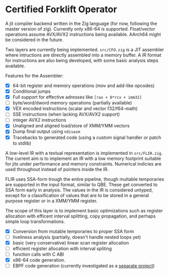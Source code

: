 # Certified Forklift Operator

A jit compiler backend written in the Zig language (for now, following the
master version of zig). Currently only x86-64 is supported. Float/vector
operations assume AVX/AVX2 instructions being available. AArch64 might be
considered in the future.

Two layers are currently being implemented. `src/CFO.zig` is a JIT assembler
where intructions are directly assembled into a memory buffer. A IR format for
instructions are also being developed, with some basic analysis steps
available.

Features for the Assembler:

- [x] 64-bit register and memory operations (mov and add-like opcodes)
- [x] Conditional jumps
- [x] Full support for effective adresses like `[rax + 8*rcx + imm32]`
- [ ] byte/word/dword memory operations (partially available)
- [x] VEX encoded instructions (scalar and vector f32/f64-math)
- [ ] SSE instructions (when lacking AVX/AVX2 support)
- [ ] integer AVX2 instructions
- [x] Unaligned and aligned load/store of XMM/YMM vectors
- [x] Dump final output using `ndisasm`
- [x] Tracebacks to generated code (using a custom signal handler or patch to stdlib)

A low-level IR with a textual representation is implemented in `src/FLIR.zig`.
The current aim is to implement an IR with a low memory footprint suitable for
jits under performance and memory constraints. Numerical indicies are used
throughout instead of pointers inside the IR.

FLIR uses SSA-form trough the entire pipeline, though multable temporaries are
supported in the input format, similar to QBE. These get converted to
SSA form early in analysis. The values in the IR is considered untyped,
except for a classification of values that are to be stored in a general
purpose register or in a XMM/YMM register.

The scope of this layer is to implement basic optimizations such as register
allocation with efficent interval splitting, copy propagation, and perhaps
simple loop transformations.

- [x] Conversion from mutable temporaries to proper SSA form
- [ ] liveliness analysis (partially, doesn't handle nested loops yet)
- [x] basic (very conservative) linear scan register allocation
- [ ] efficient register allocation with interval spliting
- [ ] function calls with C ABI
- [x] x86-64 code generation.
- [ ] EBPF code generation (currently investigated as a [separate project](https://github.com/bfredl/eiri))
